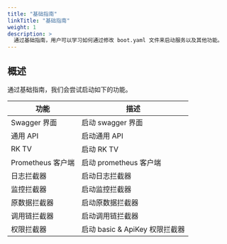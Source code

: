 ```yaml
---
title: "基础指南"
linkTitle: "基础指南"
weight: 1
description: >
  通过基础指南，用户可以学习如何通过修改 boot.yaml 文件来启动服务以及其他功能。
---
```


## 概述
通过基础指南，我们会尝试启动如下的功能。

| 功能 | 描述 |
| ---- | ---- |
| Swagger 界面 | 启动 swagger 界面 |
| 通用 API | 启动通用 API |
| RK TV | 启动 RK TV |
| Prometheus 客户端 | 启动 prometheus 客户端 |
| 日志拦截器 | 启动日志拦截器 |
| 监控拦截器 | 启动监控拦截器 |
| 原数据拦截器 | 启动原数据拦截器 |
| 调用链拦截器 | 启动调用链拦截器 |
| 权限拦截器 | 启动 basic & ApiKey 权限拦截器 |